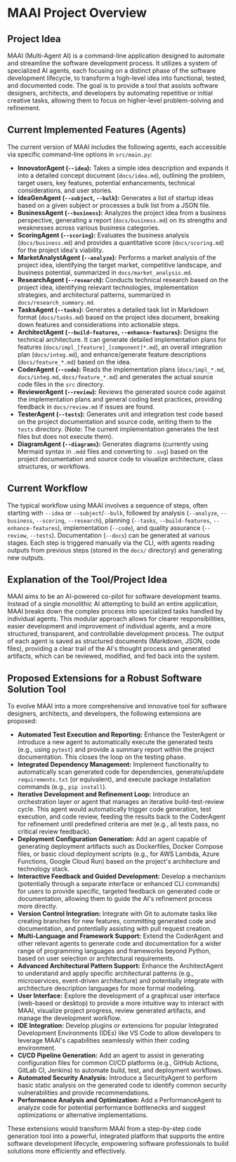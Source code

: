 # MAAI Project Overview

## Project Idea

MAAI (Multi-Agent AI) is a command-line application designed to automate and streamline the software development process. It utilizes a system of specialized AI agents, each focusing on a distinct phase of the software development lifecycle, to transform a high-level idea into functional, tested, and documented code. The goal is to provide a tool that assists software designers, architects, and developers by automating repetitive or initial creative tasks, allowing them to focus on higher-level problem-solving and refinement.

## Current Implemented Features (Agents)

The current version of MAAI includes the following agents, each accessible via specific command-line options in `src/main.py`:

*   **InnovatorAgent (`--idea`):** Takes a simple idea description and expands it into a detailed concept document (`docs/idea.md`), outlining the problem, target users, key features, potential enhancements, technical considerations, and user stories.
*   **IdeaGenAgent (`--subject`, `--bulk`):** Generates a list of startup ideas based on a given subject or processes a bulk list from a JSON file.
*   **BusinessAgent (`--business`):** Analyzes the project idea from a business perspective, generating a report (`docs/business.md`) on its strengths and weaknesses across various business categories.
*   **ScoringAgent (`--scoring`):** Evaluates the business analysis (`docs/business.md`) and provides a quantitative score (`docs/scoring.md`) for the project idea's viability.
*   **MarketAnalystAgent (`--analyze`):** Performs a market analysis of the project idea, identifying the target market, competitive landscape, and business potential, summarized in `docs/market_analysis.md`.
*   **ResearchAgent (`--research`):** Conducts technical research based on the project idea, identifying relevant technologies, implementation strategies, and architectural patterns, summarized in `docs/research_summary.md`.
*   **TasksAgent (`--tasks`):** Generates a detailed task list in Markdown format (`docs/tasks.md`) based on the project idea document, breaking down features and considerations into actionable steps.
*   **ArchitectAgent (`--build-features`, `--enhance-features`):** Designs the technical architecture. It can generate detailed implementation plans for features (`docs/impl_[feature]_[component]*.md`), an overall integration plan (`docs/integ.md`), and enhance/generate feature descriptions (`docs/feature_*.md`) based on the idea.
*   **CoderAgent (`--code`):** Reads the implementation plans (`docs/impl_*.md`, `docs/integ.md`, `docs/feature_*.md`) and generates the actual source code files in the `src` directory.
*   **ReviewerAgent (`--review`):** Reviews the generated source code against the implementation plans and general coding best practices, providing feedback in `docs/review.md` if issues are found.
*   **TesterAgent (`--tests`):** Generates unit and integration test code based on the project documentation and source code, writing them to the `tests` directory. (Note: The current implementation generates the test files but does not execute them).
*   **DiagramAgent (`--diagrams`):** Generates diagrams (currently using Mermaid syntax in `.mdd` files and converting to `.svg`) based on the project documentation and source code to visualize architecture, class structures, or workflows.

## Current Workflow

The typical workflow using MAAI involves a sequence of steps, often starting with `--idea` or `--subject`/`--bulk`, followed by analysis (`--analyze`, `--business`, `--scoring`, `--research`), planning (`--tasks`, `--build-features`, `--enhance-features`), implementation (`--code`), and quality assurance (`--review`, `--tests`). Documentation (`--docs`) can be generated at various stages. Each step is triggered manually via the CLI, with agents reading outputs from previous steps (stored in the `docs/` directory) and generating new outputs.

## Explanation of the Tool/Project Idea

MAAI aims to be an AI-powered co-pilot for software development teams. Instead of a single monolithic AI attempting to build an entire application, MAAI breaks down the complex process into specialized tasks handled by individual agents. This modular approach allows for clearer responsibilities, easier development and improvement of individual agents, and a more structured, transparent, and controllable development process. The output of each agent is saved as structured documents (Markdown, JSON, code files), providing a clear trail of the AI's thought process and generated artifacts, which can be reviewed, modified, and fed back into the system.

## Proposed Extensions for a Robust Software Solution Tool

To evolve MAAI into a more comprehensive and innovative tool for software designers, architects, and developers, the following extensions are proposed:

*   **Automated Test Execution and Reporting:** Enhance the TesterAgent or introduce a new agent to automatically execute the generated tests (e.g., using `pytest`) and provide a summary report within the project documentation. This closes the loop on the testing phase.
*   **Integrated Dependency Management:** Implement functionality to automatically scan generated code for dependencies, generate/update `requirements.txt` (or equivalent), and execute package installation commands (e.g., `pip install`).
*   **Iterative Development and Refinement Loop:** Introduce an orchestration layer or agent that manages an iterative build-test-review cycle. This agent would automatically trigger code generation, test execution, and code review, feeding the results back to the CoderAgent for refinement until predefined criteria are met (e.g., all tests pass, no critical review feedback).
*   **Deployment Configuration Generation:** Add an agent capable of generating deployment artifacts such as Dockerfiles, Docker Compose files, or basic cloud deployment scripts (e.g., for AWS Lambda, Azure Functions, Google Cloud Run) based on the project's architecture and technology stack.
*   **Interactive Feedback and Guided Development:** Develop a mechanism (potentially through a separate interface or enhanced CLI commands) for users to provide specific, targeted feedback on generated code or documentation, allowing them to guide the AI's refinement process more directly.
*   **Version Control Integration:** Integrate with Git to automate tasks like creating branches for new features, committing generated code and documentation, and potentially assisting with pull request creation.
*   **Multi-Language and Framework Support:** Extend the CoderAgent and other relevant agents to generate code and documentation for a wider range of programming languages and frameworks beyond Python, based on user selection or architectural requirements.
*   **Advanced Architectural Pattern Support:** Enhance the ArchitectAgent to understand and apply specific architectural patterns (e.g., microservices, event-driven architecture) and potentially integrate with architecture description languages for more formal modeling.
*   **User Interface:** Explore the development of a graphical user interface (web-based or desktop) to provide a more intuitive way to interact with MAAI, visualize project progress, review generated artifacts, and manage the development workflow.
*   **IDE Integration:** Develop plugins or extensions for popular Integrated Development Environments (IDEs) like VS Code to allow developers to leverage MAAI's capabilities seamlessly within their coding environment.
*   **CI/CD Pipeline Generation:** Add an agent to assist in generating configuration files for common CI/CD platforms (e.g., GitHub Actions, GitLab CI, Jenkins) to automate build, test, and deployment workflows.
*   **Automated Security Analysis:** Introduce a SecurityAgent to perform basic static analysis on the generated code to identify common security vulnerabilities and provide recommendations.
*   **Performance Analysis and Optimization:** Add a PerformanceAgent to analyze code for potential performance bottlenecks and suggest optimizations or alternative implementations.

These extensions would transform MAAI from a step-by-step code generation tool into a powerful, integrated platform that supports the entire software development lifecycle, empowering software professionals to build solutions more efficiently and effectively.